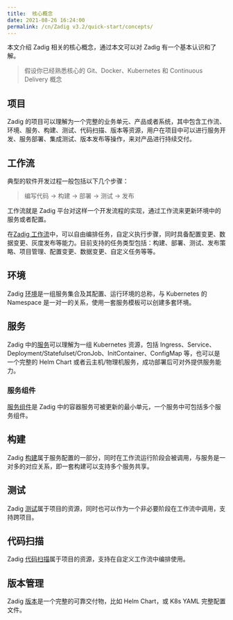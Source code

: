 ```yaml
---
title:  核心概念
date: 2021-08-26 16:24:00
permalink: /cn/Zadig v3.2/quick-start/concepts/
---
```

本文介绍 Zadig 相关的核心概念，通过本文可以对 Zadig 有一个基本认识和了解。

> 假设你已经熟悉核心的 Git、Docker、Kubernetes 和 Continuous Delivery 概念

## 项目

Zadig 的项目可以理解为一个完整的业务单元、产品或者系统，其中包含工作流、环境、服务、构建、测试、代码扫描、版本等资源，用户在项目中可以进行服务开发、服务部署、集成测试、版本发布等操作，来对产品进行持续交付。

## 工作流

典型的软件开发过程一般包括以下几个步骤：

> 编写代码 -> 构建 -> 部署 -> 测试 -> 发布

工作流就是 Zadig 平台对这样一个开发流程的实现，通过工作流来更新环境中的服务或者配置。

在[Zadig 工作流](/cn/Zadig%20v3.2/project/common-workflow/)中，可以自由编排任务，自定义执行步骤，同时具备配置变更、数据变更、灰度发布等能力。目前支持的任务类型包括：构建、部署、测试、发布策略、项目管理、配置变更、数据变更、自定义任务等等。

## 环境

Zadig [环境](/cn/Zadig%20v3.2/project/env/k8s/)是一组服务集合及其配置、运行环境的总称，与 Kubernetes 的 Namespace 是一对一的关系，使用一套服务模板可以创建多套环境。

## 服务

Zadig 中的[服务](/cn/Zadig%20v3.2/project/service/overview/)可以理解为一组 Kubernetes 资源，包括 Ingress、Service、Deployment/Statefulset/CronJob、InitContainer、ConfigMap 等，也可以是一个完整的 Helm Chart 或者云主机/物理机服务，成功部署后可对外提供服务能力。

### 服务组件

[服务组件](/cn/Zadig%20v3.2/env/overview/#什么是服务组件)是 Zadig 中的容器服务可被更新的最小单元，一个服务中可包括多个服务组件。

## 构建

Zadig [构建](/cn/Zadig%20v3.2/project/build/)属于服务配置的一部分，同时在工作流运行阶段会被调用，与服务是一对多的对应关系，即一套构建可以支持多个服务共享。

## 测试

Zadig [测试](/cn/Zadig%20v3.2/project/test/)属于项目的资源，同时也可以作为一个非必要阶段在工作流中调用，支持跨项目。

## 代码扫描

Zadig [代码扫描](/cn/Zadig%20v3.2/project/scan/)属于项目的资源，支持在自定义工作流中编排使用。

## 版本管理

Zadig [版本](/cn/Zadig%20v3.2/project/version/)是一个完整的可靠交付物，比如 Helm Chart，或 K8s YAML 完整配置文件。
